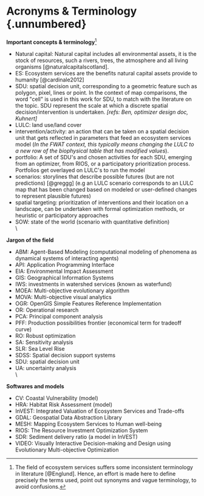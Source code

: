 # Acronyms & Terminology {.unnumbered}

**Important concepts & terminology**[^123back]

[^123back]: The field of ecosystem services suffers some inconsistent terminology in literature [@Englund]. Hence, an effort is made here to define precisely the terms used, point out synonyms and vague terminology, to avoid confusions.

* Natural capital: Natural capital includes all environmental assets, it is the stock of resources, such a rivers, trees, the atmosphere and all living organisms [@naturalcapitalscotland].
* ES: Ecosystem services are the benefits natural capital assets provide to humanity [@cardinale2012]
* SDU: spatial decision unit, corresponding to a geometric feature such as polygon, pixel, lines or point. In the context of map comparisons, the word "cell" is used in this work for SDU, to match with the literature on the topic. SDU represent the scale at which a discrete spatial decision/intervention is undertaken. *[refs: Ben, optimizer design doc, Kuhnert]*
* LULC: land use/land cover
* intervention/activity: an action that can be taken on a spatial decision unit that gets reflected in parameters that feed an ecosystem services model (*In the FWAT context, this typically means changing the LULC to a new row of the biophysical table that has modified values*). 
* portfolio: A set of SDU's and chosen activities for each SDU, emerging from an optimizer, from RIOS, or a participatory prioritization process. Portfolios get overlayed on LULC's to run the model
* scenarios: storylines that describe possible futures (but are not predictions) [@greggg] (e.g an LULC scenario corresponds to an LULC map that has been changed based on modeled or user-defined changes to represent plausible futures)
* spatial targeting: prioritization of interventions and their location on a landscape, can be undertaken with formal optimization methods, or heuristic or participatory approaches
* SOW: state of the world (scenario with quantitative definition)\
\

**Jargon of the field**

* ABM: Agent-Based Modeling (computational modeling of phenomena as dynamical systems of interacting agents)
* API: Application Programming Interface
* EIA: Environmental Impact Assessment
* GIS: Geographical Information Systems
* IWS: investments in watershed services (known as waterfund)
* MOEA: Multi-objective evolutionary algorithm* MOVA: Multi-objective visual analytics
* OGR: OpenGIS Simple Features Reference Implementation* OR: Operational research* PCA: Principal component analysis
* PFF: Production possibilities frontier (economical term for tradeoff curve)* RO: Robust optimization
* SA: Sensitivity analysis
* SLR: Sea Level Rise* SDSS: Spatial decision support systems 
* SDU: spatial decision unit
* UA: uncertainty analysis\
\


**Softwares and models**

* CV: Coastal Vulnerability (model)
* HRA: Habitat Risk Assessment (model)
* InVEST: Integrated Valuation of Ecosystem Services and Trade-offs
* GDAL: Geospatial Data Abstraction Library
* MESH:  Mapping Ecosystem Services to Human well-being
* RIOS: The Resource Investment Optimization System
* SDR: Sediment delivery ratio (a model in InVEST)
* VIDEO: Visually Interactive Decision-making and Design using Evolutionary Multi-objective Optimization

